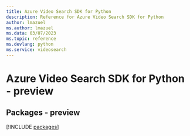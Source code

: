 ```yaml
---
title: Azure Video Search SDK for Python
description: Reference for Azure Video Search SDK for Python
author: lmazuel
ms.author: lmazuel
ms.data: 03/07/2023
ms.topic: reference
ms.devlang: python
ms.service: videosearch
---
```

# Azure Video Search SDK for Python - preview
## Packages - preview
[!INCLUDE [packages](video-search-index.md)]